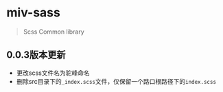 # miv-sass
> Scss Common library

## 0.0.3版本更新

* 更改scss文件名为驼峰命名
* 删除src目录下的`_index.scss`文件，仅保留一个路口根路径下的`index.scss`